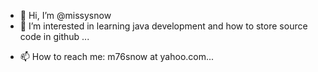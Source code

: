 - 👋 Hi, I’m @missysnow
- 👀 I’m interested in learning java development and how to store source code in github ...
<!--- 🌱 I’m currently learning ... -->
- 📫 How to reach me: m76snow at yahoo.com...

<!---
missysnow/missysnow is a ✨ special ✨ repository because its `README.md` (this file) appears on your GitHub profile.
You can click the Preview link to take a look at your changes.
--->
